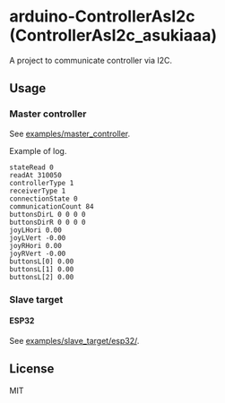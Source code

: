 # arduino-ControllerAsI2c (ControllerAsI2c_asukiaaa)

A project to communicate controller via I2C.

## Usage

### Master controller

See [examples/master_controller](./examples/master_controller).

Example of log.
```
stateRead 0
readAt 310050
controllerType 1
receiverType 1
connectionState 0
communicationCount 84
buttonsDirL 0 0 0 0
buttonsDirR 0 0 0 0
joyLHori 0.00
joyLVert -0.00
joyRHori 0.00
joyRVert -0.00
buttonsL[0] 0.00
buttonsL[1] 0.00
buttonsL[2] 0.00
```

### Slave target

#### ESP32

See [examples/slave_target/esp32/](./examples/slave_target/esp32).

## License

MIT
